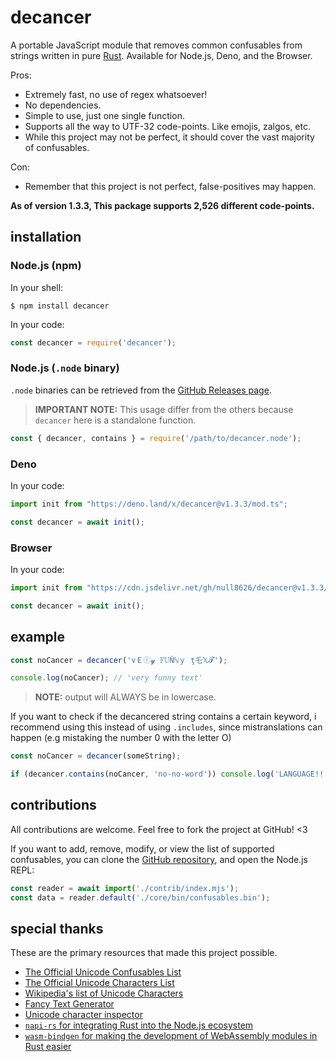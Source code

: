 # decancer

A portable JavaScript module that removes common confusables from strings written in pure [Rust](https://rust-lang.org). Available for Node.js, Deno, and the Browser.

Pros:

- Extremely fast, no use of regex whatsoever!
- No dependencies.
- Simple to use, just one single function.
- Supports all the way to UTF-32 code-points. Like emojis, zalgos, etc.
- While this project may not be perfect, it should cover the vast majority of confusables.

Con:

- Remember that this project is not perfect, false-positives may happen.

**As of version 1.3.3, This package supports 2,526 different code-points.**

## installation

### Node.js (npm)

In your shell:

```console
$ npm install decancer
```

In your code:

```js
const decancer = require('decancer');
```

### Node.js (`.node` binary)

`.node` binaries can be retrieved from the [GitHub Releases page](https://github.com/null8626/decancer/releases).

> **IMPORTANT NOTE:** This usage differ from the others because `decancer` here is a standalone function.

```js
const { decancer, contains } = require('/path/to/decancer.node');
```

### Deno

In your code:

```ts
import init from "https://deno.land/x/decancer@v1.3.3/mod.ts";

const decancer = await init();
```

### Browser

In your code:

```js
import init from "https://cdn.jsdelivr.net/gh/null8626/decancer@v1.3.3/wasm/decancer.js";

const decancer = await init();
```

## example

```js
const noCancer = decancer('vＥⓡ𝔂 𝔽𝕌Ňℕｙ ţ乇𝕏𝓣');

console.log(noCancer); // 'very funny text'
```

> **NOTE:** output will ALWAYS be in lowercase.

If you want to check if the decancered string contains a certain keyword, i recommend using this instead of using `.includes`, since mistranslations can happen (e.g mistaking the number 0 with the letter O)

```js
const noCancer = decancer(someString);

if (decancer.contains(noCancer, 'no-no-word')) console.log('LANGUAGE!!!');
```

## contributions

All contributions are welcome. Feel free to fork the project at GitHub! &lt;3

If you want to add, remove, modify, or view the list of supported confusables, you can clone the [GitHub repository](https://github.com/null8626/decancer), and open the Node.js REPL:

```js
const reader = await import('./contrib/index.mjs');
const data = reader.default('./core/bin/confusables.bin');
```

## special thanks

These are the primary resources that made this project possible.

- [The Official Unicode Confusables List](https://util.unicode.org/UnicodeJsps/confusables.jsp)
- [The Official Unicode Characters List](https://unicode.org/Public/UNIDATA/UnicodeData.txt)
- [Wikipedia's list of Unicode Characters](https://en.wikipedia.org/wiki/List_of_Unicode_characters)
- [Fancy Text Generator](https://lingojam.com/FancyTextGenerator)
- [Unicode character inspector](https://apps.timwhitlock.info/unicode/inspect)
- [`napi-rs` for integrating Rust into the Node.js ecosystem](https://napi.rs/)
- [`wasm-bindgen` for making the development of WebAssembly modules in Rust easier](https://github.com/rustwasm/wasm-bindgen)